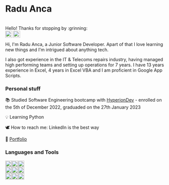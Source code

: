 <!-- https://github.com/radu-a1091/radu-a1091.git -->
<h1>Radu Anca</h1>

<br/>
Hello!
Thanks for stopping by :grinning:

<br/>
<a href="https://www.linkedin.com/in/radu-mihai-anca-217b8bb0">
<img align="left" alt="Radu Anca" width=22px src="https://www.svgrepo.com/download/54425/linkedin.svg" />
</a>

<a href="https://github.com/radu-a1091?tab=repositories">
<img align="left" alt="Radu Anca" width=22px src="https://www.svgrepo.com/download/475654/github-color.svg" />
</a>
<br/>
<br/>
Hi, I'm Radu Anca, a Junior Software Developer. Apart of that I love learning new things and I'm intrigued about anything tech.

I also got experience in the IT & Telecoms repairs industry, having managed high performing teams and setting up operations for 7 years. I have 13 years experience in Excel, 4 years in Excel VBA and I am proficient in Google App Scripts.

### __Personal stuff__
:books:	Studied Software Engineering bootcamp with [HyperionDev](https://www.hyperiondev.com/) - enrolled on the 5th of December 2022, graduaded on the 27th January 2023

:bulb: Learning Python

:dove: How to reach me: LinkedIn is the best way

:scroll: [Portfolio](https://github.com/radu-a1091?tab=repositories) 

### __Languages and Tools__

<code><img height="20" src="https://www.svgrepo.com/download/452091/python.svg"></code><code><img height="20" src="https://www.svgrepo.com/download/475654/github-color.svg"></code><code><img height="20" src="https://upload.wikimedia.org/wikipedia/commons/thumb/2/2f/Google_Apps_Script.svg/1024px-Google_Apps_Script.svg.png?20221103122014"></code>
<br/>
<code><img height="20" src="https://www.svgrepo.com/download/387812/html-five.svg"></code><code><img height="20" src="https://www.svgrepo.com/download/452185/css-3.svg"></code><code><img height="20" src="https://www.svgrepo.com/download/376363/django.svg"></code>
<br/>
<code><img height="20" src="https://www.svgrepo.com/download/331762/sql-datasync.svg"></code><code><img height="20" src="https://www.svgrepo.com/download/354381/sqlite.svg"></code><code><img height="20" src="https://www.svgrepo.com/download/64578/nlp-neurolinguistic-programation.svg"></code>
